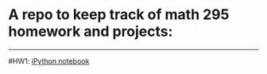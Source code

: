 # A repo to keep track of math 295 homework and projects: 

---

#HW1:
[iPython notebook](http://nbviewer.ipython.org/github/nstrayer/math295/blob/master/HW01/work/hw01.ipynb)
